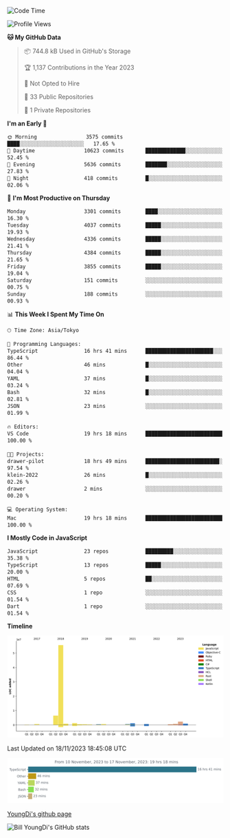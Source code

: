 <!--START_SECTION:waka-->
![Code Time](http://img.shields.io/badge/Code%20Time-167%20hrs%2026%20mins-blue)

![Profile Views](http://img.shields.io/badge/Profile%20Views-0-blue)

**🐱 My GitHub Data** 

> 📦 744.8 kB Used in GitHub's Storage 
 > 
> 🏆 1,137 Contributions in the Year 2023
 > 
> 🚫 Not Opted to Hire
 > 
> 📜 33 Public Repositories 
 > 
> 🔑 1 Private Repositories 
 > 
**I'm an Early 🐤** 

```text
🌞 Morning                3575 commits        ████░░░░░░░░░░░░░░░░░░░░░   17.65 % 
🌆 Daytime                10623 commits       █████████████░░░░░░░░░░░░   52.45 % 
🌃 Evening                5636 commits        ███████░░░░░░░░░░░░░░░░░░   27.83 % 
🌙 Night                  418 commits         █░░░░░░░░░░░░░░░░░░░░░░░░   02.06 % 
```
📅 **I'm Most Productive on Thursday** 

```text
Monday                   3301 commits        ████░░░░░░░░░░░░░░░░░░░░░   16.30 % 
Tuesday                  4037 commits        █████░░░░░░░░░░░░░░░░░░░░   19.93 % 
Wednesday                4336 commits        █████░░░░░░░░░░░░░░░░░░░░   21.41 % 
Thursday                 4384 commits        █████░░░░░░░░░░░░░░░░░░░░   21.65 % 
Friday                   3855 commits        █████░░░░░░░░░░░░░░░░░░░░   19.04 % 
Saturday                 151 commits         ░░░░░░░░░░░░░░░░░░░░░░░░░   00.75 % 
Sunday                   188 commits         ░░░░░░░░░░░░░░░░░░░░░░░░░   00.93 % 
```


📊 **This Week I Spent My Time On** 

```text
🕑︎ Time Zone: Asia/Tokyo

💬 Programming Languages: 
TypeScript               16 hrs 41 mins      ██████████████████████░░░   86.44 % 
Other                    46 mins             █░░░░░░░░░░░░░░░░░░░░░░░░   04.04 % 
YAML                     37 mins             █░░░░░░░░░░░░░░░░░░░░░░░░   03.24 % 
Bash                     32 mins             █░░░░░░░░░░░░░░░░░░░░░░░░   02.81 % 
JSON                     23 mins             ░░░░░░░░░░░░░░░░░░░░░░░░░   01.99 % 

🔥 Editors: 
VS Code                  19 hrs 18 mins      █████████████████████████   100.00 % 

🐱‍💻 Projects: 
drawer-pilot             18 hrs 49 mins      ████████████████████████░   97.54 % 
klein-2022               26 mins             █░░░░░░░░░░░░░░░░░░░░░░░░   02.26 % 
drawer                   2 mins              ░░░░░░░░░░░░░░░░░░░░░░░░░   00.20 % 

💻 Operating System: 
Mac                      19 hrs 18 mins      █████████████████████████   100.00 % 
```

**I Mostly Code in JavaScript** 

```text
JavaScript               23 repos            █████████░░░░░░░░░░░░░░░░   35.38 % 
TypeScript               13 repos            █████░░░░░░░░░░░░░░░░░░░░   20.00 % 
HTML                     5 repos             ██░░░░░░░░░░░░░░░░░░░░░░░   07.69 % 
CSS                      1 repo              ░░░░░░░░░░░░░░░░░░░░░░░░░   01.54 % 
Dart                     1 repo              ░░░░░░░░░░░░░░░░░░░░░░░░░   01.54 % 
```



**Timeline**

![Lines of Code chart](https://raw.githubusercontent.com/Youngdi/Youngdi/master/assets/bar_graph.png)


 Last Updated on 18/11/2023 18:45:08 UTC
<!--END_SECTION:waka-->

![wakatime](./images/stat.svg)

[YoungDi's github page](https://youngdi.github.io)

![Bill YoungDi's GitHub stats](https://github-readme-stats.vercel.app/api?username=youngdi&count_private=true&show_icons=true)
